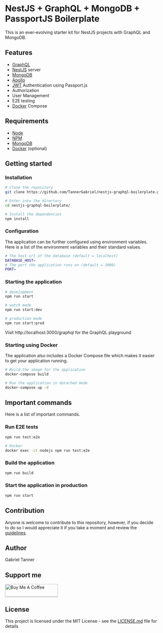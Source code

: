 # NestJS + GraphQL + MongoDB + PassportJS Boilerplate

This is an ever-evolving starter kit for NestJS projects with GraphQL and MongoDB.

## Features

- [GraphQL](https://graphql.org/)
- [NestJS](https://nestjs.com/) server
- [MongoDB](https://www.mongodb.com/)
- [Apollo](https://www.apollographql.com/)
- [JWT](https://jwt.io/) Authentication using Passport.js
- Authorization
- User Management
- E2E testing
- [Docker](https://www.docker.com/) Compose

## Requirements

- [Node](https://nodejs.org/en/)
- [NPM](https://www.npmjs.com/)
- [MongoDB](https://www.mongodb.com/)
- [Docker](https://www.docker.com/) (optional)

## Getting started

### Installation

```bash
# Clone the repository
git clone https://github.com/TannerGabriel/nestjs-graphql-boilerplate.git

# Enter into the directory
cd nestjs-graphql-boilerplate/

# Install the dependencies
npm install
```

### Configuration

The application can be further configured using environment variables. Here is a list of the environment variables and their standard values.

```bash
# The host url of the database (default = localhost) 
DATABASE_HOST=
# The port the application runs on (default = 3000)
PORT=
```

### Starting the application

```bash
# development
npm run start

# watch mode
npm run start:dev

# production mode
npm run start:prod
``` 

Visit http://localhost:3000/graphql for the GraphQL playground

### Starting using Docker

The application also includes a Docker Compose file which makes it easier to get your application running.

```bash
# Build the image for the application
docker-compose build

# Run the application in detached mode
docker-compose up -d
```

## Important commands

Here is a list of important commands.

### Run E2E tests

```bash
npm run test:e2e

# Docker
docker exec -it nodejs npm run test:e2e
```

### Build the application

```bash
npm run build
```

### Start the application in production

```bash
npm run start
```

## Contribution

Anyone is welcome to contribute to this repository, however, if you decide to do so I would appreciate it if you take a moment and review the [guidelines](.github/CONTRIBUTING.md).

## Author

Gabriel Tanner

## Support me

<a href="https://www.buymeacoffee.com/gabrieltanner" target="_blank"><img src="https://www.buymeacoffee.com/assets/img/custom_images/orange_img.png" alt="Buy Me A Coffee" style="height: 41px !important;width: 174px !important;box-shadow: 0px 3px 2px 0px rgba(190, 190, 190, 0.5) !important;-webkit-box-shadow: 0px 3px 2px 0px rgba(190, 190, 190, 0.5) !important;" ></a>

## License

This project is licensed under the MIT License - see the [LICENSE.md](LICENSE) file for details
